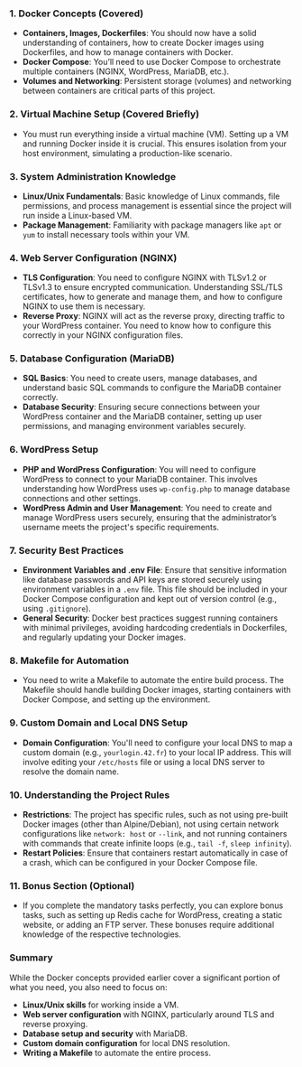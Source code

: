 ### 1. **Docker Concepts (Covered)**
   - **Containers, Images, Dockerfiles**: You should now have a solid understanding of containers, how to create Docker images using Dockerfiles, and how to manage containers with Docker.
   - **Docker Compose**: You’ll need to use Docker Compose to orchestrate multiple containers (NGINX, WordPress, MariaDB, etc.).
   - **Volumes and Networking**: Persistent storage (volumes) and networking between containers are critical parts of this project.

### 2. **Virtual Machine Setup (Covered Briefly)**
   - You must run everything inside a virtual machine (VM). Setting up a VM and running Docker inside it is crucial. This ensures isolation from your host environment, simulating a production-like scenario.

### 3. **System Administration Knowledge**
   - **Linux/Unix Fundamentals**: Basic knowledge of Linux commands, file permissions, and process management is essential since the project will run inside a Linux-based VM.
   - **Package Management**: Familiarity with package managers like `apt` or `yum` to install necessary tools within your VM.

### 4. **Web Server Configuration (NGINX)**
   - **TLS Configuration**: You need to configure NGINX with TLSv1.2 or TLSv1.3 to ensure encrypted communication. Understanding SSL/TLS certificates, how to generate and manage them, and how to configure NGINX to use them is necessary.
   - **Reverse Proxy**: NGINX will act as the reverse proxy, directing traffic to your WordPress container. You need to know how to configure this correctly in your NGINX configuration files.

### 5. **Database Configuration (MariaDB)**
   - **SQL Basics**: You need to create users, manage databases, and understand basic SQL commands to configure the MariaDB container correctly.
   - **Database Security**: Ensuring secure connections between your WordPress container and the MariaDB container, setting up user permissions, and managing environment variables securely.

### 6. **WordPress Setup**
   - **PHP and WordPress Configuration**: You will need to configure WordPress to connect to your MariaDB container. This involves understanding how WordPress uses `wp-config.php` to manage database connections and other settings.
   - **WordPress Admin and User Management**: You need to create and manage WordPress users securely, ensuring that the administrator’s username meets the project's specific requirements.

### 7. **Security Best Practices**
   - **Environment Variables and .env File**: Ensure that sensitive information like database passwords and API keys are stored securely using environment variables in a `.env` file. This file should be included in your Docker Compose configuration and kept out of version control (e.g., using `.gitignore`).
   - **General Security**: Docker best practices suggest running containers with minimal privileges, avoiding hardcoding credentials in Dockerfiles, and regularly updating your Docker images.

### 8. **Makefile for Automation**
   - You need to write a Makefile to automate the entire build process. The Makefile should handle building Docker images, starting containers with Docker Compose, and setting up the environment.

### 9. **Custom Domain and Local DNS Setup**
   - **Domain Configuration**: You'll need to configure your local DNS to map a custom domain (e.g., `yourlogin.42.fr`) to your local IP address. This will involve editing your `/etc/hosts` file or using a local DNS server to resolve the domain name.

### 10. **Understanding the Project Rules**
   - **Restrictions**: The project has specific rules, such as not using pre-built Docker images (other than Alpine/Debian), not using certain network configurations like `network: host` or `--link`, and not running containers with commands that create infinite loops (e.g., `tail -f`, `sleep infinity`).
   - **Restart Policies**: Ensure that containers restart automatically in case of a crash, which can be configured in your Docker Compose file.

### 11. **Bonus Section (Optional)**
   - If you complete the mandatory tasks perfectly, you can explore bonus tasks, such as setting up Redis cache for WordPress, creating a static website, or adding an FTP server. These bonuses require additional knowledge of the respective technologies.

### Summary

While the Docker concepts provided earlier cover a significant portion of what you need, you also need to focus on:

- **Linux/Unix skills** for working inside a VM.
- **Web server configuration** with NGINX, particularly around TLS and reverse proxying.
- **Database setup and security** with MariaDB.
- **Custom domain configuration** for local DNS resolution.
- **Writing a Makefile** to automate the entire process.
